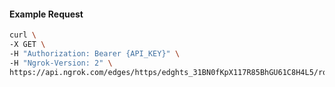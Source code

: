 <!-- Code generated for API Clients. DO NOT EDIT. -->

#### Example Request

```bash
curl \
-X GET \
-H "Authorization: Bearer {API_KEY}" \
-H "Ngrok-Version: 2" \
https://api.ngrok.com/edges/https/edghts_31BN0fKpX117R85BhGU61C8H4L5/routes/edghtsrt_31BN0am6nMuKHOF2w2A6JLmcIsd/request_headers
```

